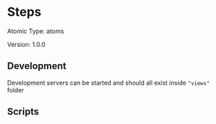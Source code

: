 # Steps

Atomic Type: atoms

Version: 1.0.0

## Development 
Development servers can be started and should all exist inside `"views"` folder

## Scripts 
